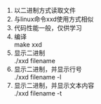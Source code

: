 1. 以二进制方式读取文件  
2. 与linux命令xxd使用方式相似  
3. 代码性能一般，仅供学习  
4. 编译  
make xxd  
5. 显示二进制  
./xxd filename  
6. 显示二进制，并显示行号  
./xxd filename -l  
7. 显示二进制，并显示文本内容  
./xxd filename -t  
